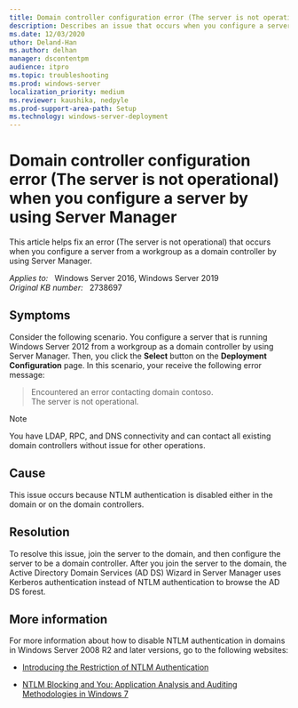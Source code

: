 ```yaml
---
title: Domain controller configuration error (The server is not operational) when you configure a server by using Server Manager
description: Describes an issue that occurs when you configure a server that is running Windows Server 2012 from a workgroup as a domain controller.
ms.date: 12/03/2020
uthor: Deland-Han
ms.author: delhan
manager: dscontentpm
audience: itpro
ms.topic: troubleshooting
ms.prod: windows-server
localization_priority: medium
ms.reviewer: kaushika, nedpyle
ms.prod-support-area-path: Setup
ms.technology: windows-server-deployment
---
```

# Domain controller configuration error (The server is not operational) when you configure a server by using Server Manager

This article helps fix an error (The server is not operational) that occurs when you configure a server from a workgroup as a domain controller by using Server Manager.

_Applies to:_ &nbsp; Windows Server 2016, Windows Server 2019  
_Original KB number:_ &nbsp; 2738697

## Symptoms

Consider the following scenario. You configure a server that is running Windows Server 2012 from a workgroup as a domain controller by using Server Manager. Then, you click the **Select** button on the **Deployment Configuration** page. In this scenario, your receive the following error message:

> Encountered an error contacting domain contoso.  
The server is not operational.

> [!NOTE]
> You have LDAP, RPC, and DNS connectivity and can contact all existing domain controllers without issue for other operations.

## Cause

This issue occurs because NTLM authentication is disabled either in the domain or on the domain controllers.

## Resolution

To resolve this issue, join the server to the domain, and then configure the server to be a domain controller. After you join the server to the domain, the Active Directory Domain Services (AD DS) Wizard in Server Manager uses Kerberos authentication instead of NTLM authentication to browse the AD DS forest.

## More information

For more information about how to disable NTLM authentication in domains in Windows Server 2008 R2 and later versions, go to the following websites:

- [Introducing the Restriction of NTLM Authentication](/previous-versions/windows/it-pro/windows-server-2008-R2-and-2008/dd560653(v=ws.10))

- [NTLM Blocking and You: Application Analysis and Auditing Methodologies in Windows 7](/archive/blogs/askds/ntlm-blocking-and-you-application-analysis-and-auditing-methodologies-in-windows-7)
